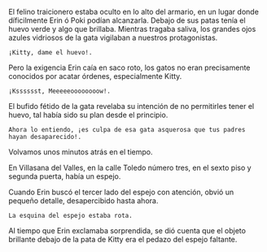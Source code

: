 El felino traicionero estaba oculto en lo alto del armario, en un lugar donde díficilmente Erin ó Poki podían alcanzarla.  Debajo de sus patas tenía el huevo verde y algo que brillaba.  Mientras tragaba saliva, los grandes ojos azules vidriosos de la gata vigilaban a nuestros protagonistas.

    ¡Kitty, dame el huevo!.

 Pero la exigencia Erin caía en saco roto, los gatos no eran precisamente conocidos por acatar órdenes, especialmente Kitty.

    ¡Ksssssst, Meeeeeoooooooow!.

El bufido fétido de la gata revelaba su intención de no permitirles tener el huevo, tal había sido su plan desde el principio.

    Ahora lo entiendo, ¡es culpa de esa gata asquerosa que tus padres hayan desaparecido!.

Volvamos unos minutos atrás en el tiempo.

En Villasana del Valles, en la calle Toledo número tres, en el sexto piso y segunda puerta, había un espejo.

Cuando Erin buscó el tercer lado del espejo con atención, obvió un pequeño detalle, desapercibido hasta ahora.

    La esquina del espejo estaba rota.

Al tiempo que Erin exclamaba sorprendida, se dió cuenta que el objeto brillante debajo de la pata de Kitty era el pedazo del espejo faltante.